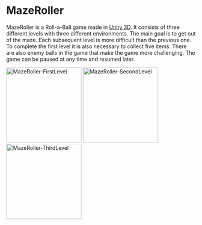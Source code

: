 # MazeRoller

MazeRoller is a Roll-a-Ball game made in [Unity 3D](https://unity.com/). It consists of three different levels with three different environments. The main goal is to get out of the maze. Each subsequent level is more difficult than the previous one. To complete the first level it is also necessary to collect five items. There are also enemy balls in the game that make the game more challenging. The game can be paused at any time and resumed later.

<div float="left">
  <img width="200" alt="MazeRoller-FirstLevel" src="https://user-images.githubusercontent.com/44180058/163681262-e653331a-766a-485f-ad5d-a9b842896427.png">
  <img width="200" alt="MazeRoller-SecondLevel" src="https://user-images.githubusercontent.com/44180058/163681264-c26f3cea-0b73-40d8-8da9-fb9746f40583.png">
  <img width="200" alt="MazeRoller-ThirdLevel" src="https://user-images.githubusercontent.com/44180058/163681266-8bded25c-c16d-47d6-8319-c75c8892c6b0.png">
</div>
